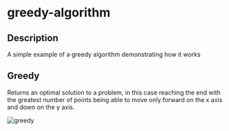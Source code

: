 # greedy-algorithm

## Description
A simple example of a greedy algorithm demonstrating how it works

## Greedy
Returns an optimal solution to a problem, in this case reaching the end with the greatest number of points being able to move only forward on the x axis and down on the y axis.

![greedy](https://i.imgur.com/yHcMRjQ.png)
